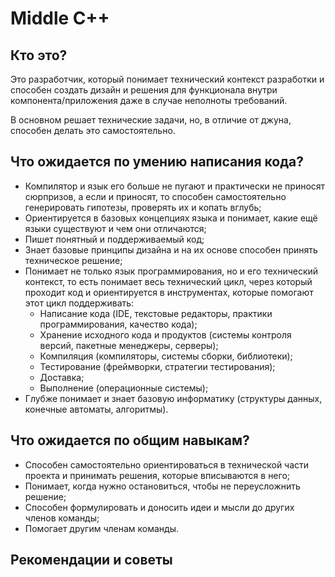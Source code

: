 # Middle C++

## Кто это?

Это разработчик, который понимает технический контекст разработки и способен создать дизайн и решения для функционала внутри компонента/приложения даже в случае неполноты требований. 

В основном решает технические задачи, но, в отличие от джуна, способен делать это самостоятельно.

## Что ожидается по умению написания кода?

- Компилятор и язык его больше не пугают и практически не приносят сюрпризов, а если и приносят, то способен самостоятельно генерировать гипотезы, проверять их и копать вглубь;
- Ориентируется в базовых концепциях языка и понимает, какие ещё языки существуют и чем они отличаются;
- Пишет понятный и поддерживаемый код;
- Знает базовые принципы дизайна и на их основе способен принять техническое решение;
- Понимает не только язык программирования, но и его технический контекст, то есть понимает весь технический цикл, через который проходит код и ориентируется в инструментах, которые помогают этот цикл поддерживать:
    - Написание кода (IDE, текстовые редакторы, практики программирования, качество кода);
    - Хранение исходного кода и продуктов (системы контроля версий, пакетные менеджеры, серверы);
    - Компиляция (компиляторы, системы сборки, библиотеки);
    - Тестирование (фреймворки, стратегии тестирования);
    - Доставка;
    - Выполнение (операционные системы);
- Глубже понимает и знает базовую информатику (структуры данных, конечные автоматы, алгоритмы).

## Что ожидается по общим навыкам?

- Способен самостоятельно ориентироваться в технической части проекта и принимать решения, которые вписываются в него;
- Понимает, когда нужно остановиться, чтобы не переусложнить решение;
- Способен формулировать и доносить идеи и мысли до других членов команды;
- Помогает другим членам команды.

## Рекомендации и советы
